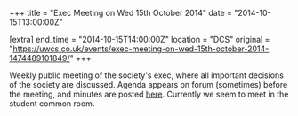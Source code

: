 +++
title = "Exec Meeting on Wed 15th October 2014"
date = "2014-10-15T13:00:00Z"

[extra]
end_time = "2014-10-15T14:00:00Z"
location = "DCS"
original = "https://uwcs.co.uk/events/exec-meeting-on-wed-15th-october-2014-1474489101849/"
+++

Weekly public meeting of the society's exec, where all important decisions of the society are discussed. Agenda appears on forum (sometimes) before the meeting, and minutes are posted [here](https://uwcs.co.uk/minutes/1/). Currently we seem to meet in the student common room.

